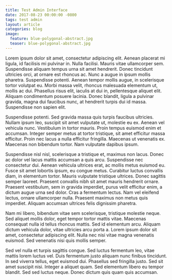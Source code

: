 ```yaml
---
title: Test Admin Interface
date: 2017-08-23 00:00:00 -0800
tags: test admin
layout: article
categories: blog
image: 
  feature: blue-polygonal-abstract.jpg
  teaser: blue-polygonal-abstract.jpg
---
```


Lorem ipsum dolor sit amet, consectetur adipiscing elit. Aenean placerat mi ligula, id facilisis mi pulvinar in. Nulla facilisi. Mauris vitae ullamcorper sem. Suspendisse aliquam tempus urna sit amet hendrerit. Donec tincidunt ultricies orci, at ornare est rhoncus ac. Nunc a augue in ipsum mollis pharetra. Suspendisse potenti. Aenean tempor mollis augue, in scelerisque tortor volutpat eu. Morbi massa velit, rhoncus malesuada elementum ut, mollis ac dui. Phasellus risus elit, iaculis at dui in, pellentesque aliquet elit. Aliquam condimentum posuere lacinia. Donec blandit, ligula a pulvinar gravida, magna dui faucibus nunc, at hendrerit turpis dui id massa. Suspendisse non sapien elit.

Suspendisse potenti. Sed gravida massa quis turpis faucibus ultricies. Nullam ipsum leo, suscipit sit amet vulputate ut, molestie eu ex. Aenean vel vehicula nunc. Vestibulum in tortor mauris. Proin tempus euismod enim et accumsan. Integer semper metus at tortor tristique, sit amet efficitur massa efficitur. Proin nec lacus a nulla efficitur fringilla. Maecenas ut venenatis ex. Maecenas non bibendum tortor. Nam vulputate dapibus ipsum.

Suspendisse nisl nisl, scelerisque a tristique et, maximus non lacus. Donec ac dolor vel lacus mattis accumsan a quis arcu. Suspendisse nec consectetur dui. Aenean vehicula ultrices erat, ac mollis metus euismod eu. Fusce sit amet lobortis ipsum, eu congue metus. Curabitur luctus convallis diam, in elementum tortor. Mauris vulputate tristique ultrices. Donec sagittis semper laoreet. Praesent convallis nibh sit amet mauris hendrerit ornare. Praesent vestibulum, sem in gravida imperdiet, purus velit efficitur enim, a dictum augue urna sed dolor. Cras a fermentum lectus. Nam vel eleifend lectus, ornare ullamcorper nulla. Praesent maximus non metus quis imperdiet. Aliquam accumsan ultrices felis dignissim pharetra.

Nam mi libero, bibendum vitae sem scelerisque, tristique molestie neque. Sed aliquet mollis dolor, eget tempor tortor mattis vitae. Maecenas consequat nulla id tellus rhoncus mattis. Sed id elementum arcu. Aliquam dictum vehicula dolor, vitae ultricies arcu porta a. Lorem ipsum dolor sit amet, consectetur adipiscing elit. Nulla nec nisi vitae magna venenatis euismod. Sed venenatis nisi quis mollis semper.

Sed vel nulla et turpis sagittis congue. Sed luctus fermentum leo, vitae mattis lorem luctus vel. Duis fermentum justo aliquam nunc finibus tincidunt. In sed viverra tellus, eget euismod dui. Phasellus sed fringilla justo. Sed sit amet suscipit nisi. Integer a aliquet quam. Sed elementum libero eu tempor blandit. Sed sed luctus neque. Donec dictum quis quam quis accumsan.